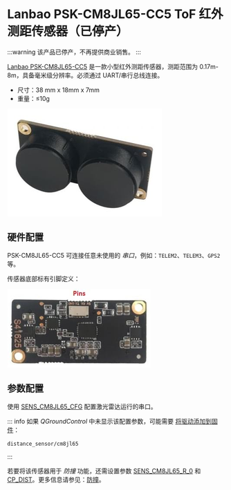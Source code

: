 # Lanbao PSK-CM8JL65-CC5 ToF 红外测距传感器（已停产）

<Badge type="info" text="Discontinued" />

:::warning
该产品已停产，不再提供商业销售。
:::

[Lanbao PSK-CM8JL65-CC5](https://www.seeedstudio.com/PSK-CM8JL65-CC5-Infrared-Distance-Measuring-Sensor-p-4028.html) 是一款小型红外测距传感器，测距范围为 0.17m-8m，具备毫米级分辨率。必须通过 UART/串行总线连接。

- 尺寸：38 mm x 18mm x 7mm
- 重量：≤10g

![PSK-CM8JL65-CC5 ToF IR Distance Sensor - Hero image](../../assets/hardware/sensors/cm8jl65/psk_cm8jl65_hero.jpg)

## 硬件配置

PSK-CM8JL65-CC5 可连接任意未使用的 _串口_，例如：`TELEM2`、`TELEM3`、`GPS2` 等。

传感器底部标有引脚定义：

![PSK-CM8JL65-CC5 ToF IR Distance Sensor - Pinout connections](../../assets/hardware/sensors/cm8jl65/psk-cm8jl65-cc5-02.jpg)

## 参数配置

使用 [SENS_CM8JL65_CFG](../advanced_config/parameter_reference.md#SENS_CM8JL65_CFG) 配置激光雷达运行的串口。

::: info
如果 _QGroundControl_ 中未显示该配置参数，可能需要 [将驱动添加到固件](../peripherals/serial_configuration.md#parameter_not_in_firmware)：

```plain
distance_sensor/cm8jl65
```

:::

若要将该传感器用于 _防撞_ 功能，还需设置参数 [SENS_CM8JL65_R_0](../advanced_config/parameter_reference.md#SENS_CM8JL65_R_0) 和 [CP_DIST](../advanced_config/parameter_reference.md#CP_DIST)。更多信息请参见：[防撞](../computer_vision/collision_prevention.md#rangefinder)。